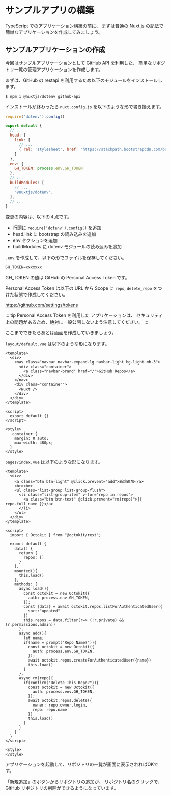 # サンプルアプリの構築

TypeScript でのアプリケーション構築の前に、
まずは普通の Nuxt.js の記法で簡単なアプリケーションを作成してみましょう。

## サンプルアプリケーションの作成

今回はサンプルアプリケーションとして GitHub API を利用した、
簡単なリポジトリ一覧の管理アプリケーションを作成します。

まずは、GitHub の restapi を利用するため以下のモジュールをインストールします。

```bash
$ npm i @nuxtjs/dotenv github-api
```

インストールが終わったら `nuxt.config.js` を以下のような形で書き換えます。

```js
require('dotenv').config()

export default {
  // ...
  head: {
    link: [
      // ...
      { rel: 'stylesheet', href: 'https://stackpath.bootstrapcdn.com/bootstrap/4.5.2/css/bootstrap.min.css' }
    ]
  },
  env: {
    GH_TOKEN: process.env.GH_TOKEN
  },
  // ...
  buildModules: [
    // ...
    "@nuxtjs/dotenv",
  ],
  // ...
}
```

変更の内容は、以下の４点です。

- 行頭に `require('dotenv').config()` を追加
- head.link に bootstrap の読み込みを追加
- env セクションを追加
- buildModules に dotenv モジュールの読み込みを追加

`.env` を作成して、以下の形でファイルを保存してください。

```text
GH_TOKEN=xxxxxxx
```

GH_TOKEN の値は GitHub の Personal Access Token です。

Personal Access Token は以下の URL から
Scope に `repo`, `delete_repo` をつけた状態で作成してください。

https://github.com/settings/tokens

::: tip
Personal Access Token を利用した アプリケーションは、
セキュリティ上の問題があるため、絶対に一般公開しないよう注意してください。
:::

ここまでできたらあとは画面を作成していきましょう。

`layout/default.vue` は以下のような形になります。

```vue
<template>
  <div>
    <nav class="navbar navbar-expand-lg navbar-light bg-light mb-3">
      <div class="container">
        <a class="navbar-brand" href="/">GitHub Repos</a>
      </div>
    </nav>
    <div class="container">
      <Nuxt />
    </div>
  </div>
</template>

<script>
  export default {}
</script>

<style>
  .container {
    margin: 0 auto;
    max-width: 480px;
  }
</style>
```

`pages/index.vue` は以下のような形になります。

```vue
<template>
  <div>
    <a class="btn btn-light" @click.prevent="add">新規追加</a>
    <br><br>
    <ul class="list-group list-group-flush">
      <li class="list-group-item" v-for="repo in repos">
        <a class="btn btn-text" @click.prevent="rm(repo)">{{ repo.full_name }}</a>
      </li>
    </ul>
  </div>
</template>

<script>
  import { Octokit } from "@octokit/rest";

  export default {
    data() {
      return {
        repos: []
      }
    },
    mounted(){
      this.load()
    },
    methods: {
      async load(){
        const octokit = new Octokit({
          auth: process.env.GH_TOKEN,
        });
        const {data} = await octokit.repos.listForAuthenticatedUser({
          sort:"updated"
        })
        this.repos = data.filter(r=> (!r.private) && (r.permissions.admin))
      },
      async add(){
        let name;
        if(name = prompt("Repo Name?")){
          const octokit = new Octokit({
            auth: process.env.GH_TOKEN,
          });
          await octokit.repos.createForAuthenticatedUser({name})
          this.load()
        }
      },
      async rm(repo){
        if(confirm("Delete This Repo?")){
          const octokit = new Octokit({
            auth: process.env.GH_TOKEN,
          });
          await octokit.repos.delete({
            owner: repo.owner.login,
            repo: repo.name
          })
          this.load()
        }
      }
    }
  }
</script>

<style>
</style>
```

アプリケーションを起動して、リポジトリの一覧が画面に表示されればOKです。

「新規追加」のボタンからリポジトリの追加が、
リポジトリ名のクリックで、GitHub リポジトリの削除ができるようになっています。
